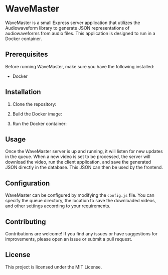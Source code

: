 # WaveMaster

WaveMaster is a small Express server application that utilizes the Audiowaveform library to generate JSON representations of audiowaveforms from audio files. This application is designed to run in a Docker container.

## Prerequisites

Before running WaveMaster, make sure you have the following installed:

- Docker

## Installation

1. Clone the repository:

2. Build the Docker image:

3. Run the Docker container:

## Usage

Once the WaveMaster server is up and running, it will listen for new updates in the queue. When a new video is set to be processed, the server will download the video, run the client application, and save the generated JSON directly in the database. This JSON can then be used by the frontend.

## Configuration

WaveMaster can be configured by modifying the `config.js` file. You can specify the queue directory, the location to save the downloaded videos, and other settings according to your requirements.

## Contributing

Contributions are welcome! If you find any issues or have suggestions for improvements, please open an issue or submit a pull request.

## License

This project is licensed under the MIT License. 
